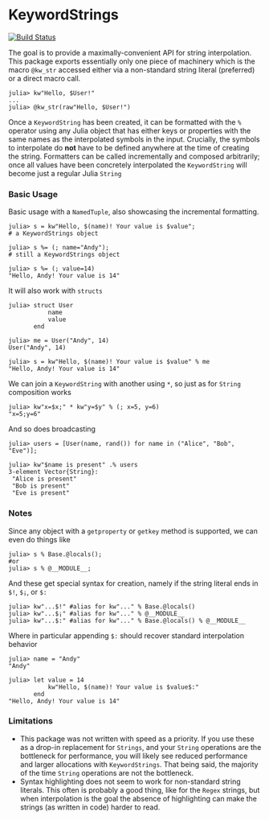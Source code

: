 
# KeywordStrings

 
[![Build Status](https://github.com/adienes/KeywordStrings.jl/actions/workflows/CI.yml/badge.svg?branch=main)](https://github.com/adienes/KeywordStrings.jl/actions/workflows/CI.yml?query=branch%3Amain)

The goal is to provide a maximally-convenient API for string interpolation. This package exports essentially only one piece of machinery which is the macro `@kw_str` accessed either via a non-standard string literal (preferred) or a direct macro call.
```
julia> kw"Hello, $User!"
...
julia> @kw_str(raw"Hello, $User!")
```
Once a `KeywordString` has been created, it can be formatted with the `%` operator using any Julia object that has either keys or properties with the same names as the interpolated symbols in the input. Crucially, the symbols to interpolate do **not** have to be defined anywhere at the time of creating the string. Formatters can be called incrementally and composed arbitrarily; once all values have been concretely interpolated the `KeywordString` will become just a regular Julia `String`

### Basic Usage
Basic usage with a `NamedTuple`, also showcasing the incremental formatting.
```
julia> s = kw"Hello, $(name)! Your value is $value";
# a KeywordStrings object

julia> s %= (; name="Andy");
# still a KeywordStrings object

julia> s %= (; value=14)
"Hello, Andy! Your value is 14"
```
It will also work with `structs` 
```
julia> struct User
           name
           value
       end

julia> me = User("Andy", 14)
User("Andy", 14)

julia> s = kw"Hello, $(name)! Your value is $value" % me
"Hello, Andy! Your value is 14"
```

We can join a `KeywordString` with another using `*`, so just as for `String` composition works 
```
julia> kw"x=$x;" * kw"y=$y" % (; x=5, y=6)
"x=5;y=6"
```
And so does broadcasting
```
julia> users = [User(name, rand()) for name in ("Alice", "Bob", "Eve")];

julia> kw"$name is present" .% users
3-element Vector{String}:
 "Alice is present"
 "Bob is present"
 "Eve is present"
```
### Notes
Since any object with a `getproperty` or `getkey` method is supported, we can even do things like
```
julia> s % Base.@locals();
#or
julia> s % @__MODULE__;
```

And these get special syntax for creation, namely if the string literal ends in `$!`, `$¡`, or `$:`
```
julia> kw"...$!" #alias for kw"..." % Base.@locals()
julia> kw"...$¡" #alias for kw"..." % @__MODULE__
julia> kw"...$:" #alias for kw"..." % Base.@locals() % @__MODULE__
```
Where in particular appending `$:` should recover standard interpolation behavior
```
julia> name = "Andy"
"Andy"

julia> let value = 14
           kw"Hello, $(name)! Your value is $value$:"
       end
"Hello, Andy! Your value is 14"
```
### Limitations
 * This package was not written with speed as a priority. If you use these as a drop-in replacement for `Strings`, and your `String` operations are the bottleneck for performance, you will likely see reduced performance and larger allocations with `KeywordStrings`. That being said, the majority of the time `String` operations are not the bottleneck.
 * Syntax highlighting does not seem to work for non-standard string literals. This often is probably a good thing, like for the `Regex` strings, but when interpolation is the goal the absence of highlighting can make the strings (as written in code) harder to read.
